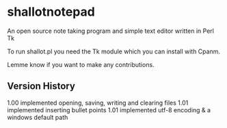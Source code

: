 # shallotnotepad
An open source note taking program and simple text editor written in Perl Tk

To run shallot.pl you need the Tk module which you can install with Cpanm.

Lemme know if you want to make any contributions.

Version History
---------------------------------------
1.00 implemented opening, saving, writing and clearing files
1.01 implemented inserting bullet points
1.01 implemented utf-8 encoding & a windows default path

